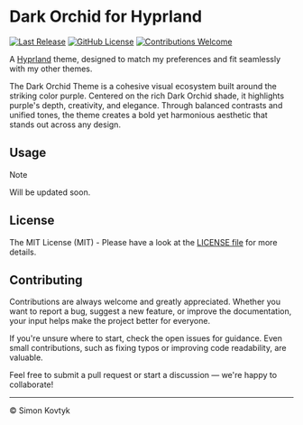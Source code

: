 # Dark Orchid for Hyprland
[![Last Release](https://img.shields.io/github/v/release/simonkovtyk/dark-orchid-hyprland?sort=semver&display_name=release&color=7300ff)](./)
[![GitHub License](https://img.shields.io/github/license/simonkovtyk/dark-orchid-hyprland?color=7300ff)](./LICENSE)
[![Contributions Welcome](https://img.shields.io/badge/contributions-welcome-7300ff)](./)

A [Hyprland](https://hypr.land/) theme, designed to match my preferences and fit seamlessly with my other themes.

The Dark Orchid Theme is a cohesive visual ecosystem built around the striking color purple. Centered on the rich Dark Orchid shade, it highlights purple's depth, creativity, and elegance. Through balanced contrasts and unified tones, the theme creates a bold yet harmonious aesthetic that stands out across any design.

## Usage
> [!NOTE]
> Will be updated soon.

## License
The MIT License (MIT) - Please have a look at the [LICENSE file](./LICENSE) for more details.

## Contributing
Contributions are always welcome and greatly appreciated. Whether you want to report a bug, suggest a new feature, or improve the documentation, your input helps make the project better for everyone.

If you're unsure where to start, check the open issues for guidance. Even small contributions, such as fixing typos or improving code readability, are valuable.

Feel free to submit a pull request or start a discussion — we're happy to collaborate!

---

© Simon Kovtyk
